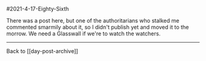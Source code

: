 #2021-4-17-Eighty-Sixth

There was a post here, but one of the authoritarians who stalked me commented smarmily about it, so I didn't publish yet and moved it to the morrow.  We need a Glasswall if we're to watch the watchers.

---
Back to [[day-post-archive]]